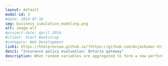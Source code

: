 ```yaml
---
layout: default
modal-id: 3
#date: 2014-07-16
img: business_simulation_modeling.png
alt: image-alt
#project-date: April 2014
#client: Start Bootstrap
#category: Web Development
link1: https://htmlpreview.github.io/?https://github.com/Anjankumar-Krishnan/anjankumar-krishnan.github.io/blob/main/Ontario%20Gateway%20Insurance%20Analysis.html
desc1: "Insurance policy evaluation: Ontario gateway"
description: When random variables are aggregated to form a new performance metric (eg. total business profit), the aggregated random variable's distribution doesn't conform to a known probabality distribution. In such cases simulation modeling has been employed to calculate such random variables and aid business decision-making
---
```

